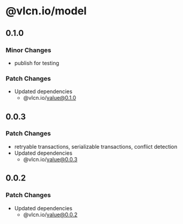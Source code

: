 # @vlcn.io/model

## 0.1.0

### Minor Changes

- publish for testing

### Patch Changes

- Updated dependencies
  - @vlcn.io/value@0.1.0

## 0.0.3

### Patch Changes

- retryable transactions, serializable transactions, conflict detection
- Updated dependencies
  - @vlcn.io/value@0.0.3

## 0.0.2

### Patch Changes

- Updated dependencies
  - @vlcn.io/value@0.0.2
